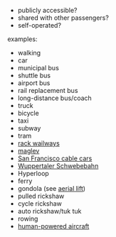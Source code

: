 - publicly accessible?
- shared with other passengers?
- self-operated?

examples:

- walking
- car
- municipal bus
- shuttle bus
- airport bus
- rail replacement bus
- long-distance bus/coach
- truck
- bicycle
- taxi
- subway
- tram
- [rack wailways](https://en.wikipedia.org/wiki/Rack_railway)
- [maglev](https://en.wikipedia.org/wiki/Maglev)
- [San Francisco cable cars](https://en.wikipedia.org/wiki/San_Francisco_cable_car_system)
- [Wuppertaler Schwebebahn](https://en.wikipedia.org/wiki/Wuppertal_Suspension_Railway)
- Hyperloop
- ferry
- gondola (see [aerial lift](https://en.wikipedia.org/wiki/Aerial_lift))
- pulled rickshaw
- cycle rickshaw
- auto rickshaw/tuk tuk
- rowing
- [human-powered aircraft](https://en.wikipedia.org/wiki/MIT_Daedalus)
